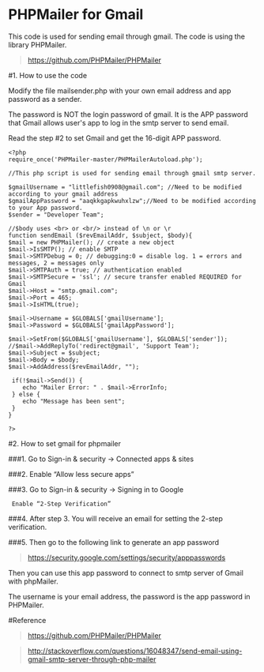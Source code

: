 # PHPMailer for Gmail
This code is used for sending email through gmail. The code is using the library PHPMailer.
>https://github.com/PHPMailer/PHPMailer

#1. How to use the code
 
Modify the file mailsender.php with your own email address and app password as a sender.

The password is NOT the login password of gmail. It is the APP password that Gmail allows user's app to log in the smtp server to send email. 

Read the step #2 to set Gmail and get the 16-digit APP password.

```
<?php
require_once('PHPMailer-master/PHPMailerAutoload.php');

//This php script is used for sending email through gmail smtp server.

$gmailUsername = "littlefish0908@gmail.com"; //Need to be modified according to your gmail address
$gmailAppPassword = "aaqkkgapkwuhxlzw";//Need to be modified according to your App password.
$sender = "Developer Team"; 

//$body uses <br> or <br/> instead of \n or \r
function sendEmail ($revEmailAddr, $subject, $body){
$mail = new PHPMailer(); // create a new object
$mail->IsSMTP(); // enable SMTP
$mail->SMTPDebug = 0; // debugging:0 = disable log. 1 = errors and messages, 2 = messages only
$mail->SMTPAuth = true; // authentication enabled
$mail->SMTPSecure = 'ssl'; // secure transfer enabled REQUIRED for Gmail
$mail->Host = "smtp.gmail.com";
$mail->Port = 465;
$mail->IsHTML(true);

$mail->Username = $GLOBALS['gmailUsername'];
$mail->Password = $GLOBALS['gmailAppPassword'];

$mail->SetFrom($GLOBALS['gmailUsername'], $GLOBALS['sender']);
//$mail->AddReplyTo('redirect@gmail', 'Support Team');
$mail->Subject = $subject;
$mail->Body = $body;
$mail->AddAddress($revEmailAddr, "");

 if(!$mail->Send()) {
    echo "Mailer Error: " . $mail->ErrorInfo;
 } else {
    echo "Message has been sent";
 }
}

?>
```

#2.	How to set gmail for phpmailer

###1.	Go to Sign-in & security -> Connected apps & sites

###2.	Enable “Allow less secure apps”

###3.	Go to Sign-in & security -> Signing in to Google

     Enable “2-Step Verification”

###4.	After step 3. You will receive an email for setting the 2-step verification.

###5.	Then go to the following link to generate an app password

>https://security.google.com/settings/security/apppasswords

Then you can use this app password to connect to smtp server of Gmail with phpMailer.
               
The username is your email address, the password is the app password in PHPMailer.

#Reference
>https://github.com/PHPMailer/PHPMailer

>http://stackoverflow.com/questions/16048347/send-email-using-gmail-smtp-server-through-php-mailer
               
